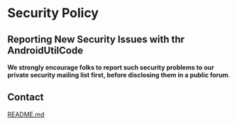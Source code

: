 # Security Policy

## Reporting New Security Issues with thr AndroidUtilCode


**We strongly encourage folks to report such security problems to our private security mailing list first,
before disclosing them in a public forum**.

## Contact

[README.md](https://github.com/Blankj/AndroidUtilCode/blob/master/README.md#contact)
